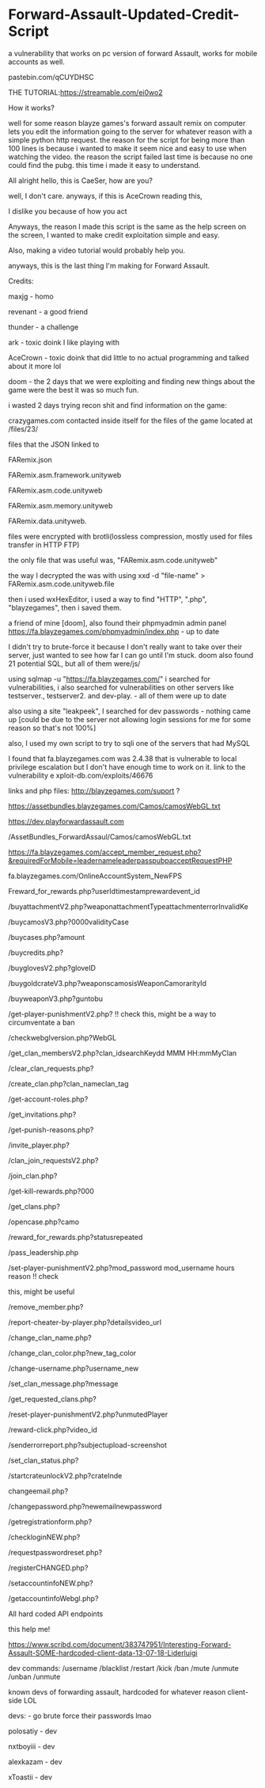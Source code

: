 # Forward-Assault-Updated-Credit-Script
a vulnerability that works on pc version of forward Assault, works for mobile accounts as well. 

pastebin.com/qCUYDHSC

THE TUTORIAL:https://streamable.com/ei0wo2

How it works?

well for some reason blayze games's forward assault remix on computer lets you edit the information going to the server
for whatever reason with a simple python http request.
the reason for the script for being more than 100 lines is because i wanted to make it seem nice and easy to use
when watching the video. the reason the script failed last time is because no one could find the pubg.
this time i made it easy to understand.

All alright hello, this is CaeSer, how are you?

well, I don't care. anyways, if this is AceCrown reading this,

I dislike you because of how you act

Anyways, the reason I made this script is the same as the help screen on the screen, I wanted to make credit exploitation simple and easy.

Also, making a video tutorial would probably help you.


anyways, this is the last thing I'm making for Forward Assault.

Credits:

maxjg - homo

revenant - a good friend

thunder - a challenge

ark - toxic doink I like playing with

AceCrown - toxic doink that did little to no actual programming and talked about it more lol

doom - the 2 days that we were exploiting and finding new things about the game were the best it was so much fun.


i wasted 2 days trying recon shit and find information on the game:

crazygames.com contacted inside itself for the files of the game located at
/files/23/

files that the JSON linked to

FARemix.json

FARemix.asm.framework.unityweb

FARemix.asm.code.unityweb

FARemix.asm.memory.unityweb

FARemix.data.unityweb.

files were encrypted with brotli(lossless compression, mostly used for files transfer in HTTP FTP)

the only file that was useful was, "FARemix.asm.code.unityweb"

the way I decrypted the was with using xxd -d "file-name" > FARemix.asm.code.unityweb.file

then i used wxHexEditor, i used a way to find "HTTP", ".php", "blayzegames", then i saved them.

a friend of mine [doom], also found their phpmyadmin admin panel https://fa.blayzegames.com/phpmyadmin/index.php - up to date

I didn't try to brute-force it because I don't really want to take over their server, just wanted to
see how far I can go until I'm stuck. doom also found 21 potential SQL, but all of them were/js/

using sqlmap -u "https://fa.blayzegames.com/" i searched for vulnerabilities, i also searched for vulnerabilities on other servers like
testserver., testserver2. and dev-play. - all of them were up to date

also using a site "leakpeek", I searched for dev passwords - nothing came up [could be due to the server not allowing login sessions for me for some reason so that's not 100%]

also, I used my own script to try to sqli one of the servers that had MySQL

I found that fa.blayzegames.com was 2.4.38 that is vulnerable to local privilege escalation but I don't have enough time to work on it. link to the vulnerability e
xploit-db.com/exploits/46676


links and php files:
http://blayzegames.com/suport ?

https://assetbundles.blayzegames.com/Camos/camosWebGL.txt

https://dev.playforwardassault.com

/AssetBundles_ForwardAssaul/Camos/camosWebGL.txt

https://fa.blayzegames.com/accept_member_request.php?&requiredForMobile=leadernameleaderpasspubpacceptRequestPHP

fa.blayzegames.com/OnlineAccountSystem_NewFPS

Freward_for_rewards.php?userIdtimestamprewardevent_id

/buyattachmentV2.php?weaponattachmentTypeattachmenterrorInvalidKe

/buycamosV3.php?0000validityCase

/buycases.php?amount

/buycredits.php?

/buyglovesV2.php?gloveID

/buygoldcrateV3.php?weaponscamosisWeaponCamorarityId

/buyweaponV3.php?guntobu

/get-player-punishmentV2.php? !! check this, might be a way to circumventate a ban

/checkwebglversion.php?WebGL

/get_clan_membersV2.php?clan_idsearchKeydd MMM HH:mmMyClan

/clear_clan_requests.php?

/create_clan.php?clan_nameclan_tag

/get-account-roles.php?

/get_invitations.php?

/get-punish-reasons.php?

/invite_player.php?

/clan_join_requestsV2.php?

/join_clan.php?

/get-kill-rewards.php?000

/get_clans.php?

/opencase.php?camo

/reward_for_rewards.php?statusrepeated

/pass_leadership.php

/set-player-punishmentV2.php?mod_password mod_username hours reason !! check 

this, might be useful

/remove_member.php?

/report-cheater-by-player.php?detailsvideo_url

/change_clan_name.php?

/change_clan_color.php?new_tag_color

/change-username.php?username_new

/set_clan_message.php?message

/get_requested_clans.php?

/reset-player-punishmentV2.php?unmutedPlayer

/reward-click.php?video_id

/senderrorreport.php?subjectupload-screenshot

/set_clan_status.php?

/startcrateunlockV2.php?crateInde

changeemail.php?

/changepassword.php?newemailnewpassword

/getregistrationform.php?

/checkloginNEW.php?

/requestpasswordreset.php?

/registerCHANGED.php?

/setaccountinfoNEW.php?

/getaccountinfoWebgl.php?

All hard coded API endpoints

this help me!

https://www.scribd.com/document/383747951/Interesting-Forward-Assault-SOME-hardcoded-client-data-13-07-18-Liderluigi

dev commands:
/username /blacklist /restart /kick /ban /mute /unmute /unban /unmute

known devs of forwarding assault, hardcoded for whatever reason client-side LOL

devs: - go brute force their passwords lmao

polosatiy - dev

nxtboyiii - dev

alexkazam - dev

xToastii - dev
